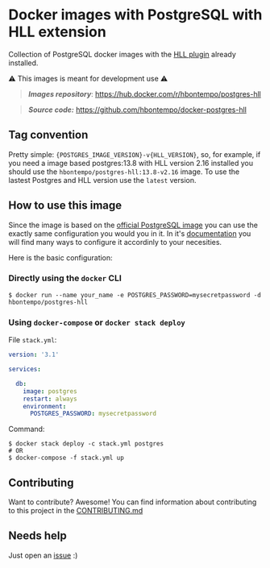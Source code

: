 # Docker images with PostgreSQL with HLL extension

Collection of PostgreSQL docker images with the [HLL plugin](https://github.com/citusdata/postgresql-hll) already installed.

:warning: This images is meant for development use :warning:

> **_Images repository_**: https://hub.docker.com/r/hbontempo/postgres-hll

> **_Source code:_** https://github.com/hbontempo/docker-postgres-hll



## Tag convention

Pretty simple: `{POSTGRES_IMAGE_VERSION}-v{HLL_VERSION}`, so, for example, if you need a image based postgres:13.8 with HLL version 2.16 installed you should use the `hbontempo/postgres-hll:13.8-v2.16` image.
To use the lastest Postgres and HLL version use the `latest` version.

## How to use this image

Since the image is based on the [official PostgreSQL image](https://hub.docker.com/_/postgres) you can use the exactly same configuration you would you in it. In it's [documentation](https://hub.docker.com/_/postgres) you will find many ways to configure it accordinly to your necesities.

Here is the basic configuration:

### Directly using the `docker` CLI

```shell
$ docker run --name your_name -e POSTGRES_PASSWORD=mysecretpassword -d hbontempo/postgres-hll
```

### Using `docker-compose` or `docker stack deploy`


File `stack.yml`:

```yaml
version: '3.1'

services:

  db:
    image: postgres
    restart: always
    environment:
      POSTGRES_PASSWORD: mysecretpassword

```

Command:

```shell
$ docker stack deploy -c stack.yml postgres
# OR
$ docker-compose -f stack.yml up
```


## Contributing

Want to contribute? Awesome! You can find information about contributing to this project in the [CONTRIBUTING.md](https://github.com/hbontempo-br/docker-postgres-hll/blob/main/CONTRIBUTING.md)

## Needs help

Just open an [issue](https://github.com/hbontempo-br/docker-postgres-hll/issues) :)
